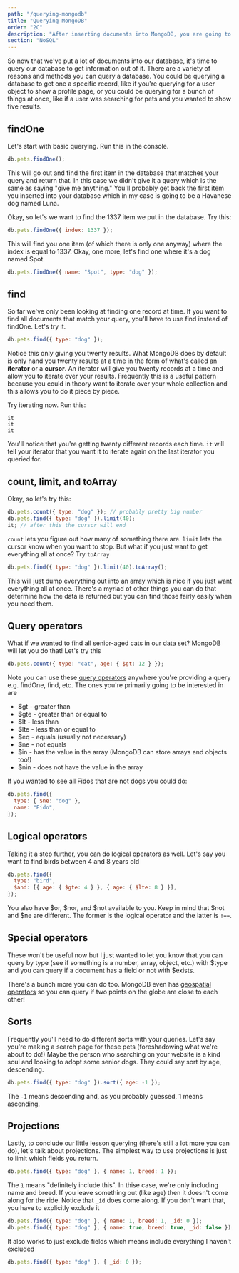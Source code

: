 ```yaml
---
path: "/querying-mongodb"
title: "Querying MongoDB"
order: "2C"
description: "After inserting documents into MongoDB, you are going to want to be able to query those documents. Brian shows you how in this section to write find queries for MongoDB."
section: "NoSQL"
---
```


So now that we've put a lot of documents into our database, it's time to query our database to get information out of it. There are a variety of reasons and methods you can query a database. You could be querying a database to get one a specific record, like if you're querying for a user object to show a profile page, or you could be querying for a bunch of things at once, like if a user was searching for pets and you wanted to show five results.

## findOne

Let's start with basic querying. Run this in the console.

```javascript
db.pets.findOne();
```

This will go out and find the first item in the database that matches your query and return that. In this case we didn't give it a query which is the same as saying "give me anything." You'll probably get back the first item you inserted into your database which in my case is going to be a Havanese dog named Luna.

Okay, so let's we want to find the 1337 item we put in the database. Try this:

```javascript
db.pets.findOne({ index: 1337 });
```

This will find you one item (of which there is only one anyway) where the index is equal to 1337. Okay, one more, let's find one where it's a dog named Spot.

```javascript
db.pets.findOne({ name: "Spot", type: "dog" });
```

## find

So far we've only been looking at finding one record at time. If you want to find all documents that match your query, you'll have to use find instead of findOne. Let's try it.

```javascript
db.pets.find({ type: "dog" });
```

Notice this only giving you twenty results. What MongoDB does by default is only hand you twenty results at a time in the form of what's called an **iterator** or a **cursor**. An iterator will give you twenty records at a time and allow you to iterate over your results. Frequently this is a useful pattern because you could in theory want to iterate over your whole collection and this allows you to do it piece by piece.

Try iterating now. Run this:

```
it
it
it
```

You'll notice that you're getting twenty different records each time. `it` will tell your iterator that you want it to iterate again on the last iterator you queried for.

## count, limit, and toArray

Okay, so let's try this:

```javascript
db.pets.count({ type: "dog" }); // probably pretty big number
db.pets.find({ type: "dog" }).limit(40);
it; // after this the cursor will end
```

`count` lets you figure out how many of something there are. `limit` lets the cursor know when you want to stop. But what if you just want to get everything all at once? Try `toArray`

```javascript
db.pets.find({ type: "dog" }).limit(40).toArray();
```

This will just dump everything out into an array which is nice if you just want everything all at once. There's a myriad of other things you can do that determine how the data is returned but you can find those fairly easily when you need them.

## Query operators

What if we wanted to find all senior-aged cats in our data set? MongoDB will let you do that! Let's try this

```javascript
db.pets.count({ type: "cat", age: { $gt: 12 } });
```

Note you can use these [query operators][operators] anywhere you're providing a query e.g. findOne, find, etc. The ones you're primarily going to be interested in are

- \$gt - greater than
- \$gte - greater than or equal to
- \$lt - less than
- \$lte - less than or equal to
- \$eq - equals (usually not necessary)
- \$ne - not equals
- \$in - has the value in the array (MongoDB can store arrays and objects too!)
- \$nin - does not have the value in the array

If you wanted to see all Fidos that are not dogs you could do:

```javascript
db.pets.find({
  type: { $ne: "dog" },
  name: "Fido",
});
```

## Logical operators

Taking it a step further, you can do logical operators as well. Let's say you want to find birds between 4 and 8 years old

```javascript
db.pets.find({
  type: "bird",
  $and: [{ age: { $gte: 4 } }, { age: { $lte: 8 } }],
});
```

You also have $or, $nor, and \$not available to you. Keep in mind that $not and $ne are different. The former is the logical operator and the latter is `!==`.

## Special operators

These won't be useful now but I just wanted to let you know that you can query by type (see if something is a number, array, object, etc.) with $type and you can query if a document has a field or not with $exists.

There's a bunch more you can do too. MongoDB even has [geospatial operators](https://www.mongodb.com/docs/manual/geospatial-queries/) so you can query if two points on the globe are close to each other!

## Sorts

Frequently you'll need to do different sorts with your queries. Let's say you're making a search page for these pets (foreshadowing what we're about to do!) Maybe the person who searching on your website is a kind soul and looking to adopt some senior dogs. They could say sort by age, descending.

```javascript
db.pets.find({ type: "dog" }).sort({ age: -1 });
```

The `-1` means descending and, as you probably guessed, 1 means ascending.

## Projections

Lastly, to conclude our little lesson querying (there's still a lot more you can do), let's talk about projections. The simplest way to use projections is just to limit which fields you return.

```javascript
db.pets.find({ type: "dog" }, { name: 1, breed: 1 });
```

The `1` means "definitely include this". In thise case, we're only including name and breed. If you leave something out (like age) then it doesn't come along for the ride. Notice that `_id` does come along. If you don't want that, you have to explicitly exclude it

```javascript
db.pets.find({ type: "dog" }, { name: 1, breed: 1, _id: 0 });
db.pets.find({ type: "dog" }, { name: true, breed: true, _id: false }); // note that true and false work too
```

It also works to just exclude fields which means include everything I haven't excluded

```javascript
db.pets.find({ type: "dog" }, { _id: 0 });
```

[operators]:
[geo]:
